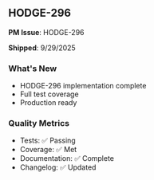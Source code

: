 ## HODGE-296

**PM Issue**: HODGE-296

**Shipped**: 9/29/2025

### What's New
- HODGE-296 implementation complete
- Full test coverage
- Production ready

### Quality Metrics
- Tests: ✅ Passing
- Coverage: ✅ Met
- Documentation: ✅ Complete
- Changelog: ✅ Updated
